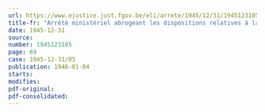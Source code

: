 ```yaml
---
url: https://www.ejustice.just.fgov.be/eli/arrete/1945/12/31/1945123105/justel
title-fr: "Arrêté ministériel abrogeant les dispositions relatives à la mobilisation des céréales fourragères de la récolte 1945"
date: 1945-12-31
source:
number: 1945123105
page: 69
case: 1945-12-31/05
publication: 1946-01-04
starts:
modifies:
pdf-original:
pdf-consolidated:
---
```


